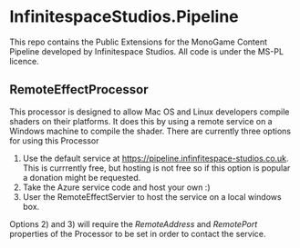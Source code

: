 # InfinitespaceStudios.Pipeline

This repo contains the Public Extensions for the MonoGame Content Pipeline developed by Infinitespace Studios. 
All code is under the MS-PL licence. 

## RemoteEffectProcessor

This processor is designed to allow Mac OS and Linux developers compile shaders on their platforms. It does this by 
using a remote service on a Windows machine to compile the shader. There are currently three options for using this 
Processor

1) Use the default service at https://pipeline.infinfitespace-studios.co.uk. This is currrently free, but hosting is not free so if this option is popular a donation might be requested.
2) Take the Azure service code and host your own :)
3) User the RemoteEffectServier to host the service on a local windows box.

Options 2) and 3) will require the *RemoteAddress* and *RemotePort* properties of the Processor to be set in order to contact the service.
